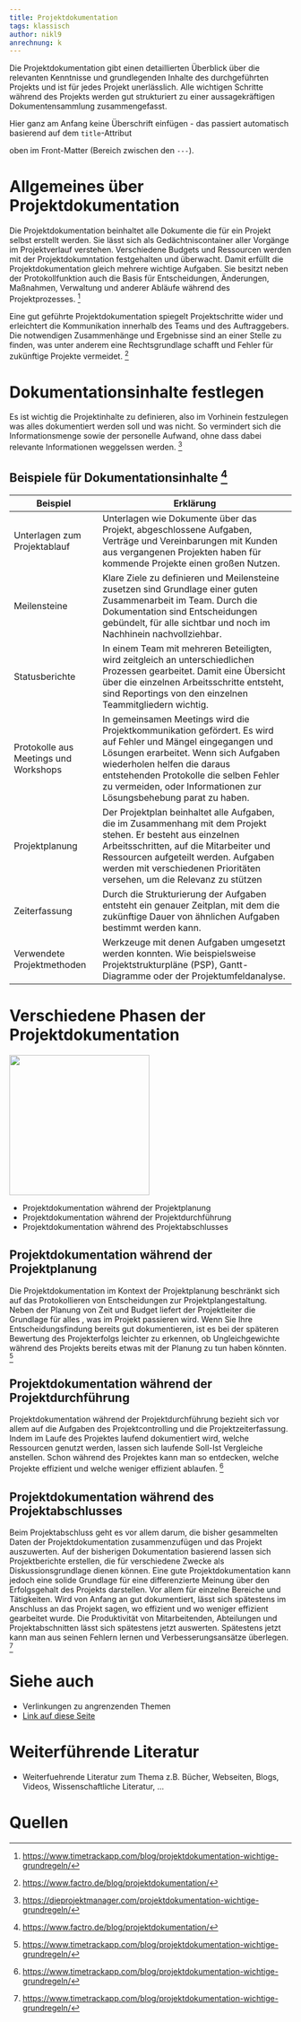```yaml
---
title: Projektdokumentation
tags: klassisch
author: nikl9
anrechnung: k
---
```


Die Projektdokumentation gibt einen detaillierten Überblick über die relevanten Kenntnisse und grundlegenden Inhalte des durchgeführten Projekts und ist für jedes Projekt unerlässlich. Alle wichtigen Schritte während des Projekts werden gut strukturiert zu einer aussagekräftigen Dokumentensammlung zusammengefasst.

Hier ganz am Anfang keine Überschrift einfügen - das passiert automatisch basierend auf dem `title`-Attribut

oben im Front-Matter (Bereich zwischen den `---`).

# Allgemeines über Projektdokumentation

Die Projektdokumentation beinhaltet alle Dokumente die für ein Projekt selbst erstellt werden. Sie lässt sich als Gedächtniscontainer aller Vorgänge im Projektverlauf verstehen. Verschiedene Budgets und Ressourcen werden mit der Projektdokumntation festgehalten und überwacht. Damit erfüllt die Projektdokumentation gleich mehrere wichtige Aufgaben. Sie besitzt neben der Protokollfunktion auch die Basis für Entscheidungen, Änderungen, Maßnahmen, Verwaltung und anderer Abläufe während des Projektprozesses. [^1] 

Eine gut geführte Projektdokumentation spiegelt Projektschritte wider und erleichtert die Kommunikation innerhalb des Teams und des Auftraggebers. Die notwendigen Zusammenhänge und Ergebnisse sind an einer Stelle zu finden, was unter anderem eine Rechtsgrundlage schafft und Fehler für zukünftige Projekte vermeidet. [^2]


# Dokumentationsinhalte festlegen

Es ist wichtig die Projektinhalte zu definieren, also im Vorhinein festzulegen was alles dokumentiert werden soll und was nicht. So vermindert sich die Informationsmenge sowie der personelle Aufwand, ohne dass dabei relevante Informationen weggelssen werden. [^3]

## Beispiele für Dokumentationsinhalte [^4]

| Beispiel         | Erklärung     |
| ------------ | ------------- |
| Unterlagen zum Projektablauf  |   Unterlagen wie Dokumente über das Projekt, abgeschlossene Aufgaben, Verträge und Vereinbarungen mit Kunden aus vergangenen Projekten haben für kommende Projekte einen großen Nutzen.|
| Meilensteine  | Klare Ziele zu definieren und Meilensteine zusetzen sind Grundlage einer guten Zusammenarbeit im Team. Durch die Dokumentation sind Entscheidungen gebündelt, für alle sichtbar und noch im Nachhinein nachvollziehbar.  |
| Statusberichte | In einem Team mit mehreren Beteiligten, wird zeitgleich an unterschiedlichen Prozessen gearbeitet. Damit eine Übersicht über die einzelnen Arbeitsschritte entsteht, sind Reportings von den einzelnen Teammitgliedern wichtig. |
| Protokolle aus Meetings und Workshops | In gemeinsamen Meetings wird die Projektkommunikation gefördert. Es wird auf Fehler und Mängel eingegangen und Lösungen erarbeitet. Wenn sich Aufgaben wiederholen helfen die daraus entstehenden Protokolle die selben Fehler zu vermeiden, oder Informationen zur Lösungsbehebung parat zu haben. |
| Projektplanung | Der Projektplan beinhaltet alle Aufgaben, die im Zusammenhang mit dem Projekt stehen. Er besteht aus einzelnen Arbeitsschritten, auf die Mitarbeiter und Ressourcen aufgeteilt werden. Aufgaben werden mit verschiedenen Prioritäten versehen, um die Relevanz zu stützen |
| Zeiterfassung | Durch die Strukturierung der Aufgaben entsteht ein genauer Zeitplan, mit dem die zukünftige Dauer von ähnlichen Aufgaben bestimmt werden kann. |
| Verwendete Projektmethoden | Werkzeuge mit denen Aufgaben umgesetzt werden konnten. Wie beispielsweise Projektstrukturpläne (PSP), Gantt-Diagramme oder der Projektumfeldanalyse. |


# Verschiedene Phasen der Projektdokumentation

<img src="https://www.derpade.de/wp-content/uploads/2016/01/Projektdokumentation.jpg" width="250">

* Projektdokumentation während der Projektplanung
* Projektdokumentation während der Projektdurchführung
* Projektdokumentation während des Projektabschlusses

## Projektdokumentation während der Projektplanung

Die Projektdokumentation im Kontext der Projektplanung beschränkt sich auf das Protokollieren von Entscheidungen zur Projektplangestaltung. Neben der Planung von Zeit und Budget liefert der Projektleiter die Grundlage für alles , was im Projekt passieren wird. Wenn Sie Ihre Entscheidungsfindung bereits gut dokumentieren, ist es bei der späteren Bewertung des Projekterfolgs leichter zu erkennen, ob Ungleichgewichte während des Projekts bereits etwas mit der Planung zu tun haben könnten. [^5]


## Projektdokumentation während der Projektdurchführung

Projektdokumentation während der Projektdurchführung bezieht sich vor allem auf die Aufgaben des Projektcontrolling und die Projektzeiterfassung. Indem im Laufe des Projektes laufend dokumentiert wird, welche Ressourcen genutzt werden, lassen sich laufende Soll-Ist Vergleiche anstellen. Schon während des Projektes kann man so entdecken, welche Projekte effizient und welche weniger effizient ablaufen. [^6]

## Projektdokumentation während des Projektabschlusses

Beim Projektabschluss geht es vor allem darum, die bisher gesammelten Daten der Projektdokumentation zusammenzufügen und das Projekt auszuwerten. Auf der bisherigen Dokumentation basierend lassen sich Projektberichte erstellen, die für verschiedene Zwecke als Diskussionsgrundlage dienen können. Eine gute Projektdokumentation kann jedoch eine solide Grundlage für eine differenzierte Meinung über den Erfolgsgehalt des Projekts darstellen. Vor allem für einzelne Bereiche und Tätigkeiten. Wird von Anfang an gut dokumentiert, lässt sich spätestens im Anschluss an das Projekt sagen, wo effizient und wo weniger effizient gearbeitet wurde. Die Produktivität von Mitarbeitenden, Abteilungen und Projektabschnitten lässt sich spätestens jetzt auswerten. Spätestens jetzt kann man aus seinen Fehlern lernen und Verbesserungsansätze überlegen. [^7]


# Siehe auch

* Verlinkungen zu angrenzenden Themen
* [Link auf diese Seite](Projektdokumentation.md)

# Weiterführende Literatur

* Weiterfuehrende Literatur zum Thema z.B. Bücher, Webseiten, Blogs, Videos, Wissenschaftliche Literatur, ...

# Quellen

[^1]: https://www.timetrackapp.com/blog/projektdokumentation-wichtige-grundregeln/
[^2]: https://www.factro.de/blog/projektdokumentation/
[^3]: https://dieprojektmanager.com/projektdokumentation-wichtige-grundregeln/
[^4]: https://www.factro.de/blog/projektdokumentation/
[^5]: https://www.timetrackapp.com/blog/projektdokumentation-wichtige-grundregeln/
[^6]: https://www.timetrackapp.com/blog/projektdokumentation-wichtige-grundregeln/
[^7]: https://www.timetrackapp.com/blog/projektdokumentation-wichtige-grundregeln/

